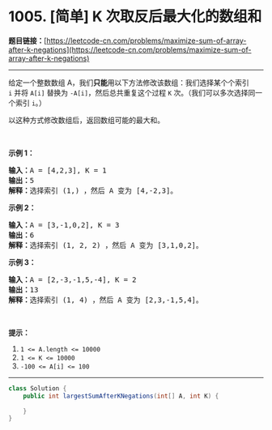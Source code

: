 # 1005. [简单] K 次取反后最大化的数组和

**题目链接：**[https://leetcode-cn.com/problems/maximize-sum-of-array-after-k-negations](https://leetcode-cn.com/problems/maximize-sum-of-array-after-k-negations)

---

<div class="content__1Y2H">
 <div class="notranslate">
  <p>给定一个整数数组 A，我们<strong>只能</strong>用以下方法修改该数组：我们选择某个个索引 <code>i</code>&nbsp;并将 <code>A[i]</code> 替换为 <code>-A[i]</code>，然后总共重复这个过程 <code>K</code> 次。（我们可以多次选择同一个索引 <code>i</code>。）</p> 
  <p>以这种方式修改数组后，返回数组可能的最大和。</p> 
  <p>&nbsp;</p> 
  <p><strong>示例 1：</strong></p> 
  <pre class="language-text"><strong>输入：</strong>A = [4,2,3], K = 1
<strong>输出：</strong>5
<strong>解释：</strong>选择索引 (1,) ，然后 A 变为 [4,-2,3]。
</pre> 
  <p><strong>示例 2：</strong></p> 
  <pre class="language-text"><strong>输入：</strong>A = [3,-1,0,2], K = 3
<strong>输出：</strong>6
<strong>解释：</strong>选择索引 (1, 2, 2) ，然后 A 变为 [3,1,0,2]。
</pre> 
  <p><strong>示例 3：</strong></p> 
  <pre class="language-text"><strong>输入：</strong>A = [2,-3,-1,5,-4], K = 2
<strong>输出：</strong>13
<strong>解释：</strong>选择索引 (1, 4) ，然后 A 变为 [2,3,-1,5,4]。
</pre> 
  <p>&nbsp;</p> 
  <p><strong>提示：</strong></p> 
  <ol> 
   <li><code>1 &lt;= A.length &lt;= 10000</code></li> 
   <li><code>1 &lt;= K &lt;= 10000</code></li> 
   <li><code>-100 &lt;= A[i] &lt;= 100</code></li> 
  </ol> 
 </div>
</div>

---

```java
class Solution {
    public int largestSumAfterKNegations(int[] A, int K) {
        
    }
}
```